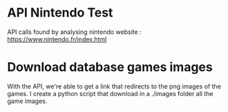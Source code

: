 # API Nintendo Test

API calls found by analysing nintendo website : https://www.nintendo.fr/index.html

# Download database games images

With the API, we're able to get a link that redirects to the png images of the games.
I create a python script that download in a ./images folder all the game images.